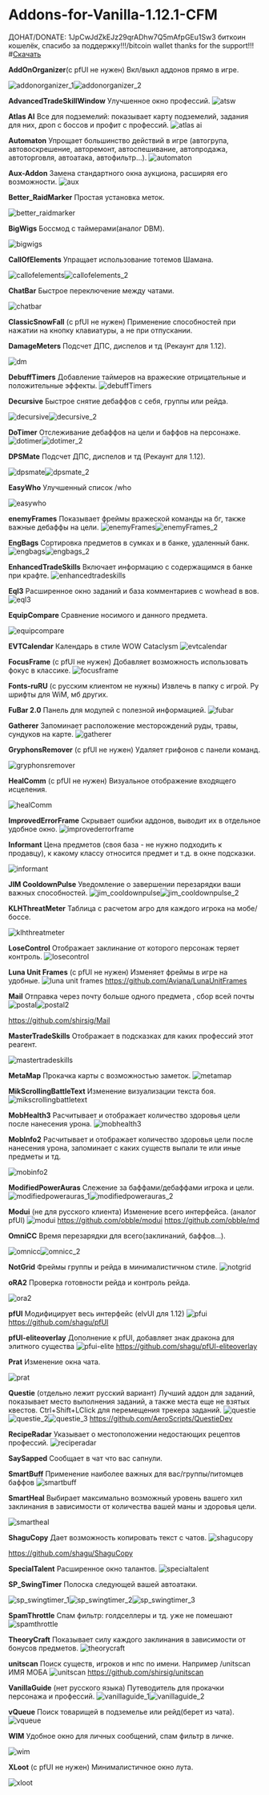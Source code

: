 # Addons-for-Vanilla-1.12.1-CFM
ДОНАТ/DONATE: 1JpCwJdZkEJz29qrADhw7Q5mAfpGEu1Sw3 биткоин кошелёк, спасибо за поддержку!!!/bitcoin wallet thanks for the support!!!
#<a href="https://github.com/KasVital/Addons-for-Vanilla-1.12.1-CFM/releases/latest">Скачать</a>

**AddOnOrganizer**(с pfUI не нужен)
Вкл/выкл аддонов прямо в игре.

<img src="https://cloud.githubusercontent.com/assets/15636669/21586245/c30db9b4-d0df-11e6-8b93-8c372c37574d.jpg" alt="addonorganizer_1"/><img src="https://cloud.githubusercontent.com/assets/15636669/21586242/b7526c6e-d0df-11e6-85ce-0f29c2e57294.jpg" alt="addonorganizer_2"/>

**AdvancedTradeSkillWindow**
Улучшенное окно профессий.
<img src="https://user-images.githubusercontent.com/15636669/34521629-c7c21352-f09f-11e7-8aa3-9cc22477bcd7.jpg" alt="atsw"/>

**Atlas AI**
Все для подземелий: показывает карту подземелий, задания для них, дроп с боссов и профит с профессий.
<img src="https://cloud.githubusercontent.com/assets/15636669/21586274/2d7f9d58-d0e0-11e6-8730-b65671e5abb3.jpg" alt="atlas ai"/>

**Automaton**
Упрощает большинство действий в игре (автогрупа, автовоскрешение, авторемонт, автоспешивание, автопродажа, автоторговля, автоатака, автофильтр...).
<img src="https://cloud.githubusercontent.com/assets/15636669/21586276/39de2470-d0e0-11e6-89a7-e5a1574b6a17.jpg" alt="automaton"/>

**Aux-Addon**
Замена стандартного окна аукциона, расширяя его возможности.
<img src="https://cloud.githubusercontent.com/assets/15636669/21586278/40b6b6a4-d0e0-11e6-915e-849a77d1b3f0.jpg" alt="aux"/>

**Better_RaidMarker**
Простая установка меток.

<img src="https://cloud.githubusercontent.com/assets/15636669/21586280/47bc0bfc-d0e0-11e6-8f71-d0f7ad64badf.jpg" alt="better_raidmarker"/>

**BigWigs**
Боссмод с таймерами(аналог DBM).

<img src="https://cloud.githubusercontent.com/assets/15636669/21586282/520f6112-d0e0-11e6-9356-5f2dcdbf75db.jpg" alt="bigwigs"/>

**CallOfElements**
Упращает использование тотемов Шамана.

<img src="https://cloud.githubusercontent.com/assets/15636669/21586286/5b16933e-d0e0-11e6-8034-c03c570916e3.jpg" alt="callofelements"/><img src="https://cloud.githubusercontent.com/assets/15636669/21586696/b55d4474-d0e4-11e6-926a-7fd7f25b3d52.jpg" alt="callofelements_2"/>

**ChatBar**
Быстрое переключение между чатами.

<img src="https://cloud.githubusercontent.com/assets/15636669/22146074/87be48ae-df14-11e6-9a81-b92705282cfd.png" alt="chatbar"/>

**ClassicSnowFall** (с pfUI не нужен)
Применение способностей при нажатии на кнопку клавиатуры, а не при отпускании.

**DamageMeters**
Подсчет ДПС, диспелов и тд (Рекаунт для 1.12).

<img src="https://user-images.githubusercontent.com/15636669/34521762-8495da18-f0a0-11e7-9c92-04a58667e532.jpg" alt="dm"/>

**DebuffTimers**
Добавление таймеров на вражеские отрицательные и положительные эффекты.
<img src="https://cloud.githubusercontent.com/assets/15636669/23338985/60bb40ae-fc29-11e6-8ebb-83406ecd2774.png" alt="debuffTimers"/>

**Decursive**
Быстрое снятие дебаффов с себя, группы или рейда.

<img src="https://cloud.githubusercontent.com/assets/15636669/21586308/78c4018c-d0e0-11e6-8161-a61b66e0ef01.jpg" alt="decursive"/><img src="https://cloud.githubusercontent.com/assets/15636669/21586307/78c23050-d0e0-11e6-949a-ebf043769668.jpg" alt="decursive_2"/>

**DoTimer**
Отслеживание дебаффов на цели и баффов на персонаже.
<img src="https://cloud.githubusercontent.com/assets/15636669/21586313/851bd842-d0e0-11e6-870a-f746ae61ec87.jpg" alt="dotimer"/><img src="https://cloud.githubusercontent.com/assets/15636669/21586312/81e04a78-d0e0-11e6-8c92-164d160aac09.jpg" alt="dotimer_2"/>

**DPSMate**
Подсчет ДПС, диспелов и тд (Рекаунт для 1.12).

<img src="https://cloud.githubusercontent.com/assets/15636669/21586319/919ad712-d0e0-11e6-8dcc-7003a92abcee.jpg" alt="dpsmate"/><img src="https://cloud.githubusercontent.com/assets/15636669/21586320/919e908c-d0e0-11e6-9f9f-2c427e71a281.jpg" alt="dpsmate_2"/>

**EasyWho**
Улучшенный список /who

<img src="https://cloud.githubusercontent.com/assets/15636669/24084114/4287164e-0cf5-11e7-8e99-fe18c68af105.png" alt="easywho"/>

**enemyFrames**
Показывает фреймы вражеской команды на бг, также важные дебаффы на цели.
<img src="https://cloud.githubusercontent.com/assets/15636669/21586367/70fc9c2e-d0e1-11e6-98ae-2ecaf05ef567.jpg" alt="enemyFrames"/><img src="https://cloud.githubusercontent.com/assets/15636669/22146136/b3a52726-df14-11e6-9518-7063b3feb635.png" alt="enemyFrames_2"/>

**EngBags**
Сортировка предметов в сумках и в банке, удаленный банк.
<img src="https://cloud.githubusercontent.com/assets/15636669/21586323/a40d5500-d0e0-11e6-83fb-6e59fc3ced91.jpg" alt="engbags"/><img src="https://cloud.githubusercontent.com/assets/15636669/21586324/a40d9006-d0e0-11e6-81df-311d9bec4463.jpg" alt="engbags_2"/>

**EnhancedTradeSkills**
Включает информацию с содержащимся в банке при крафте.
<img src="https://cloud.githubusercontent.com/assets/15636669/21586373/8d486ce6-d0e1-11e6-86af-0eccbb4e1af5.jpg" alt="enhancedtradeskills"/>

**Eql3**
Расширенное окно заданий и база комментариев с wowhead в вов.
<img src="https://cloud.githubusercontent.com/assets/15636669/21586375/9a896c2a-d0e1-11e6-96ca-8a87531fd11b.jpg" alt="eql3"/>

**EquipCompare**
Сравнение носимого и данного предмета.

<img src="https://cloud.githubusercontent.com/assets/15636669/21586379/a45c2030-d0e1-11e6-8585-81865c45215d.jpg" alt="equipcompare"/>

**EVTCalendar**
Календарь в стиле WOW Cataclysm
<img src="https://cloud.githubusercontent.com/assets/15636669/21586382/ac1c15a0-d0e1-11e6-8aca-cca56834e6df.jpg" alt="evtcalendar"/>

**FocusFrame** (с pfUI не нужен)
Добавляет возможность использовать фокус в классике.
<img src="https://cloud.githubusercontent.com/assets/15636669/24471775/d92c4b4a-14cb-11e7-809d-a261bc2e473c.png" alt="focusframe"/>

**Fonts-ruRU** (с русским клиентом не нужны)
Извлечь в папку с игрой. Ру шрифты для WiM, мб других.

**FuBar 2.0**
Панель для модулей с полезной информацией.
<img src="https://cloud.githubusercontent.com/assets/15636669/21586394/cfdb6cf2-d0e1-11e6-8f7f-51314d94eaaa.jpg" alt="fubar"/>

**Gatherer**
Запоминает расположение месторождений руды, травы, сундуков на карте.
<img src="https://cloud.githubusercontent.com/assets/15636669/21586400/dc061a68-d0e1-11e6-9f16-0fd8da155904.jpg" alt="gatherer"/>

**GryphonsRemover** (с pfUI не нужен)
Удаляет грифонов с панели команд.

<img src="https://cloud.githubusercontent.com/assets/15636669/21586426/03299138-d0e2-11e6-92e4-42f534c866b0.jpg" alt="gryphonsremover"/>

**HealComm** (с pfUI не нужен)
Визуальное отображение входящего исцеления.

<img src="https://cloud.githubusercontent.com/assets/15636669/21587110/8b6f4a40-d0e9-11e6-9bcb-ca8f00dd51ca.jpg" alt="healComm"/>

**ImprovedErrorFrame**
Скрывает ошибки аддонов, выводит их в отдельное удобное окно.
<img src="https://cloud.githubusercontent.com/assets/15636669/21586441/173a886c-d0e2-11e6-8362-6547241af8d0.jpg" alt="improvederrorframe"/>

**Informant**
Цена предметов (своя база - не нужно подходить к продавцу), к какому классу относится предмет и т.д. в окне подсказки.

<img src="https://cloud.githubusercontent.com/assets/15636669/21586562/7bcba9b8-d0e3-11e6-8158-d42c8fd7780e.jpg" alt="informant"/>

**JIM CooldownPulse**
Уведомление о завершении перезарядки ваши важных способностей.
<img src="https://cloud.githubusercontent.com/assets/15636669/21586564/86111ab6-d0e3-11e6-82ee-072338e7d549.jpg" alt="jim_cooldownpulse"/><img src="https://cloud.githubusercontent.com/assets/15636669/21586565/861131a4-d0e3-11e6-8b73-c8aa4a3bd70b.jpg" alt="jim_cooldownpulse_2"/>

**KLHThreatMeter**
Таблица с расчетом агро для каждого игрока на мобе/боссе.

<img src="https://cloud.githubusercontent.com/assets/15636669/21586570/9042a6f8-d0e3-11e6-8a42-c3ab1c9299be.jpg" alt="klhthreatmeter"/>

**LoseControl**
Отображает заклинание от которого персонаж теряет контроль.
<img src="https://cloud.githubusercontent.com/assets/15636669/21586573/9fd1574a-d0e3-11e6-95ba-1eb764bc8e77.jpg" alt="losecontrol"/>

**Luna Unit Frames** (c pfUI не нужен)
Изменяет фреймы в игре на удобные.
<img src="https://cloud.githubusercontent.com/assets/15636669/21586574/a8b20832-d0e3-11e6-9294-70704232de4a.jpg" alt="luna unit frames"/>
https://github.com/Aviana/LunaUnitFrames

**Mail**
Отправка через почту больше одного предмета , сбор всей почты
<img src="https://cloud.githubusercontent.com/assets/15636669/21586622/1f6a7c16-d0e4-11e6-8577-cbc570364d8b.jpg" alt="postal"/><img src="https://cloud.githubusercontent.com/assets/15636669/21586621/1f6a6410-d0e4-11e6-8076-ab31f5f570e7.jpg" alt="postal2"/>

https://github.com/shirsig/Mail

**MasterTradeSkills**
Отображает в подсказках для каких профессий этот реагент.

<img src="https://user-images.githubusercontent.com/15636669/34522595-687a67fa-f0a4-11e7-9cc7-f312f507bc8b.jpg" alt="mastertradeskills"/>

**MetaMap**
Прокачка карты с возможностью заметок.
<img src="https://cloud.githubusercontent.com/assets/15636669/21586585/bf145ba2-d0e3-11e6-8e33-c42026563f16.jpg" alt="metamap"/>

**MikScrollingBattleText**
Изменение визуализации текста боя.
<img src="https://cloud.githubusercontent.com/assets/15636669/21586591/c938390a-d0e3-11e6-899c-79f410f37bde.jpg" alt="mikscrollingbattletext"/>

**MobHealth3**
Расчитывает и отображает количество здоровья цели после нанесения урона.
<img src="https://cloud.githubusercontent.com/assets/15636669/24476303/76e32cbe-14db-11e7-8286-6244287b650d.png" alt="mobhealth3"/>

**MobInfo2**
Расчитывает и отображает количество здоровья цели после нанесения урона, запоминает с каких существ выпали те или иные предметы и тд.

<img src="https://user-images.githubusercontent.com/15636669/34522183-84e8cd3e-f0a2-11e7-8eeb-9173546bd2a0.jpg" alt="mobinfo2"/>

**ModifiedPowerAuras**
Слежение за баффами/дебаффами игрока и цели.
<img src="https://cloud.githubusercontent.com/assets/15636669/21586594/d793337e-d0e3-11e6-916e-a7055b5d2958.jpg" alt="modifiedpowerauras_1"/><img src="https://cloud.githubusercontent.com/assets/15636669/21586595/d794ca4a-d0e3-11e6-8d60-92d214bc9c91.jpg" alt="modifiedpowerauras_2"/>

**Modui** (не для русского клиента)
Изменение всего интерфейса. (аналог pfUI)
<img src="https://cloud.githubusercontent.com/assets/15636669/22146414/a03e48ce-df15-11e6-9b72-079c6b60f293.png" alt="modui"/>
https://github.com/obble/modui
https://github.com/obble/md

**OmniCC**
Время перезарядки для всего(заклинаний, баффов...).

<img src="https://cloud.githubusercontent.com/assets/15636669/21586603/f03aec0a-d0e3-11e6-905b-b6ce54087124.jpg" alt="omnicc"/><img src="https://cloud.githubusercontent.com/assets/15636669/21586604/f03e55a2-d0e3-11e6-8fb9-5e69437c844b.jpg" alt="omnicc_2"/>

**NotGrid**
Фреймы группы и рейда в минималистичном стиле.
<img src="https://cloud.githubusercontent.com/assets/15636669/22841825/13d827c6-efe4-11e6-9cc1-55b64de14e74.png" alt="notgrid"/>

**oRA2**
Проверка готовности рейда и контроль рейда.

<img src="https://cloud.githubusercontent.com/assets/15636669/21586607/f9f4cee6-d0e3-11e6-8ac9-8bc9c8313034.jpg" alt="ora2"/>

**pfUI**
Модифицирует весь интерфейс (elvUI для 1.12)
<img src="https://cloud.githubusercontent.com/assets/15636669/21586612/069641de-d0e4-11e6-8c26-331d840e69d9.jpg" alt="pfui"/>
https://github.com/shagu/pfUI

**pfUI-eliteoverlay**
Дополнение к pfUI, добавляет знак дракона для элитного существа
<img src="https://user-images.githubusercontent.com/15636669/34522290-f2015544-f0a2-11e7-8584-d51689d2900f.png" alt="pfui-elite"/>
https://github.com/shagu/pfUI-eliteoverlay

**Prat**
Изменение окна чата.

<img src="https://cloud.githubusercontent.com/assets/15636669/21586628/2b2dbdba-d0e4-11e6-9ec0-5f5982cba853.jpg" alt="prat"/>

**Questie** (отдельно лежит русский вариант)
Лучший аддон для заданий, показывает место выполнения заданий, а также места еще не взятых квестов. Ctrl+Shift+LClick для перемещения трекера заданий.
<img src="https://cloud.githubusercontent.com/assets/15636669/21586632/34857402-d0e4-11e6-8526-e9a14772fdd6.jpg" alt="questie"/><img src="https://cloud.githubusercontent.com/assets/15636669/21586634/3485c4d4-d0e4-11e6-8e0a-82bd25c95a56.jpg" alt="questie_2"/><img src="https://cloud.githubusercontent.com/assets/15636669/21586633/3485a9f4-d0e4-11e6-9d8e-95046c805f28.jpg" alt="questie_3"/>
https://github.com/AeroScripts/QuestieDev

**RecipeRadar**
Указывает о местоположении недостающих рецептов профессий.
<img src="https://cloud.githubusercontent.com/assets/15636669/21586636/3cfcde7c-d0e4-11e6-8791-f7e1bc52f7e5.jpg" alt="reciperadar"/>

**SaySapped**
Сообщает в чат что вас сапнули.

**SmartBuff**
Применение наиболее важных для вас/группы/питомцев баффов
<img src="https://cloud.githubusercontent.com/assets/15636669/21587150/02d02398-d0ea-11e6-99f7-e7cdb914ece5.jpg" alt="smartbuff"/>

**SmartHeal**
Выбирает максимально возможный уровень вашего хил заклинания в зависимости от количества вашей маны и здоровья цели.

<img src="https://cloud.githubusercontent.com/assets/15636669/21586648/49c61b8c-d0e4-11e6-804f-daddc084be2e.jpg" alt="smartheal"/>

**ShaguCopy**
Дает возможность копировать текст с чатов.
<img src="https://user-images.githubusercontent.com/15636669/34522333-2dfd044e-f0a3-11e7-9ce4-185b5bd1cf17.jpg" alt="shagucopy"/>

https://github.com/shagu/ShaguCopy

**SpecialTalent**
Расширенное окно талантов.
<img src="https://cloud.githubusercontent.com/assets/15636669/21586651/52f92ca8-d0e4-11e6-995a-3bcbe3757447.jpg" alt="specialtalent"/>

**SP_SwingTimer**
Полоска следующей вашей автоатаки.

<img src="https://cloud.githubusercontent.com/assets/15636669/21586659/5e5b0102-d0e4-11e6-9ae6-e76814d0873b.jpg" alt="sp_swingtimer_1"/><img src="https://cloud.githubusercontent.com/assets/15636669/21586660/5e5b6656-d0e4-11e6-8489-f37daf2a113d.jpg" alt="sp_swingtimer_2"/><img src="https://cloud.githubusercontent.com/assets/15636669/21586658/5e5ada60-d0e4-11e6-8b0d-2d5606c1efac.jpg" alt="sp_swingtimer_3"/>

**SpamThrottle**
Спам фильтр: голдселлеры и тд. уже не помешают
<img src="https://cloud.githubusercontent.com/assets/15636669/21587182/643c98c8-d0ea-11e6-9816-4fd333cc1cc6.jpg" alt="spamthrottle"/>

**TheoryCraft**
Показывает силу каждого заклинания в зависимости от бонусов предметов.
<img src="https://cloud.githubusercontent.com/assets/15636669/21586675/812fde0a-d0e4-11e6-9016-7c2ba01901b3.jpg" alt="theorycraft"/>

**unitscan**
Поиск существ, игроков и нпс по имени. Например /unitscan ИМЯ МОБА
<img src="https://user-images.githubusercontent.com/15636669/34522405-7d7ea5c2-f0a3-11e7-8cbe-d012fe59e501.jpg" alt="unitscan"/>
https://github.com/shirsig/unitscan

**VanillaGuide** (нет русского языка)
Путеводитель для прокачки персонажа и профессий.
<img src="https://cloud.githubusercontent.com/assets/15636669/21586676/8484efbe-d0e4-11e6-98de-9b0a7cee6722.jpg" alt="vanillaguide_1"/><img src="https://cloud.githubusercontent.com/assets/15636669/21586677/849c7a94-d0e4-11e6-8817-fff8af1e1527.jpg" alt="vanillaguide_2"/>

**vQueue**
Поиск товарищей в подземелье или рейд(берет из чата).
<img src="https://cloud.githubusercontent.com/assets/15636669/21586682/877d90cc-d0e4-11e6-8974-dc2468b54c5b.jpg" alt="vqueue"/>

**WIM**
Удобное окно для личных сообщений, спам фильтр в личке.

<img src="https://cloud.githubusercontent.com/assets/15636669/21586683/89ee1af2-d0e4-11e6-8a1f-1dae40ec5116.jpg" alt="wim"/>

**XLoot** (с pfUI не нужен)
Минималистичное окно лута.

<img src="https://cloud.githubusercontent.com/assets/15636669/21586684/8f91ba54-d0e4-11e6-9062-bea52cf9633f.jpg" alt="xloot"/>